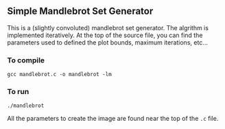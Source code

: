 ## Simple Mandlebrot Set Generator

This is a (slightly convoluted) mandlebrot set generator. The algrithm is implemented iteratively. At the top of the source file, you can find the parameters used to defined the plot bounds, maximum iterations, etc...

### To compile
`gcc mandlebrot.c -o mandlebrot -lm`

### To run
`./mandlebrot`

All the parameters to create the image are found near the top of the `.c` file. 
